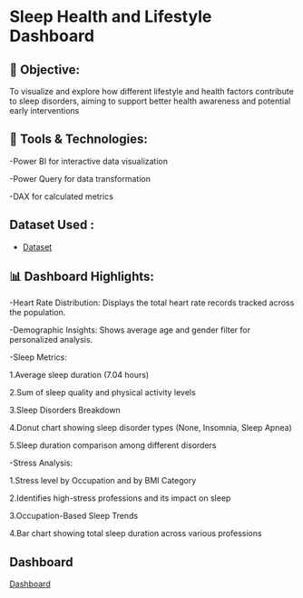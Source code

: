 # Sleep Health and Lifestyle Dashboard

## 🎯 Objective:
To visualize and explore how different lifestyle and health factors contribute to sleep disorders, aiming to support better health awareness and potential early interventions

## 📁 Tools & Technologies:
-Power BI for interactive data visualization

-Power Query for data transformation

-DAX for calculated metrics

## Dataset Used :

- <a href="https://github.com/akashj0322/Data-Analysis-Dashboard/blob/main/Sleep_health_and_lifestyle_dataset.csv">Dataset</a>

## 📊 Dashboard Highlights:

-Heart Rate Distribution: Displays the total heart rate records tracked across the population.

-Demographic Insights: Shows average age and gender filter for personalized analysis.

-Sleep Metrics:

  1.Average sleep duration (7.04 hours)

  2.Sum of sleep quality and physical activity levels

  3.Sleep Disorders Breakdown

  4.Donut chart showing sleep disorder types (None, Insomnia, Sleep Apnea)

  5.Sleep duration comparison among different disorders

-Stress Analysis:

  1.Stress level by Occupation and by BMI Category

  2.Identifies high-stress professions and its impact on sleep

  3.Occupation-Based Sleep Trends

  4.Bar chart showing total sleep duration across various professions

  ## Dashboard 

  <a href="https://github.com/akashj0322/Data-Analysis-Dashboard/commit/c0bfda3fc0f0a4a27326a053319679463501bae4"> Dashboard</a>
  





